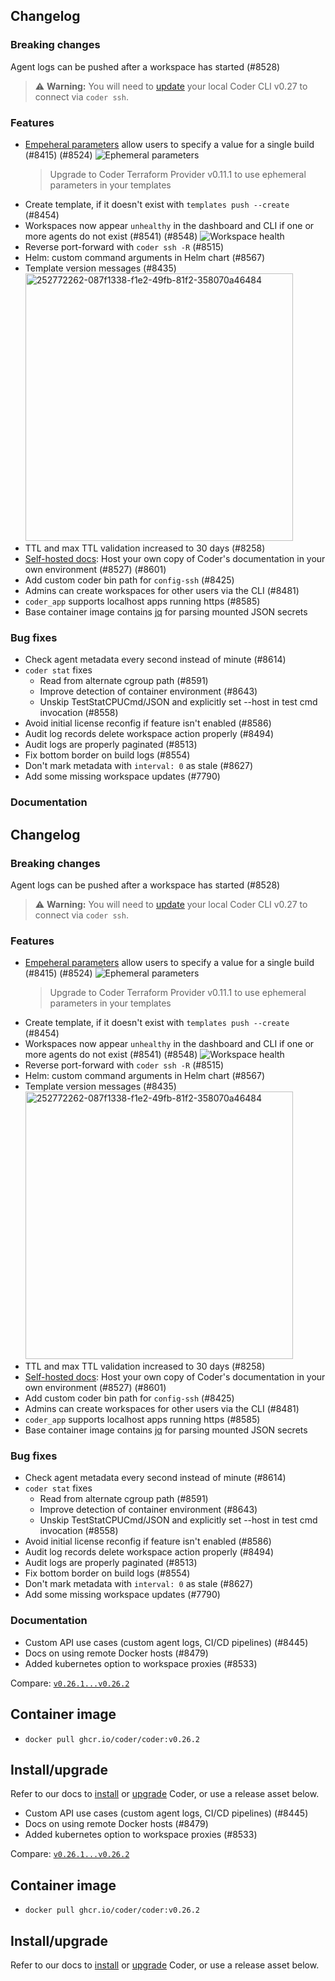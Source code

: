 ## Changelog

### Breaking changes

Agent logs can be pushed after a workspace has started (#8528)

> ⚠️ **Warning:** You will need to
> [update](https://coder.com/docs/v2/latest/install) your local Coder CLI v0.27
> to connect via `coder ssh`.

### Features

- [Empeheral parameters](https://registry.terraform.io/providers/coder/coder/latest/docs/data-sources/parameter#ephemeral)
  allow users to specify a value for a single build (#8415) (#8524)
  ![Ephemeral parameters](https://github.com/coder/coder/assets/22407953/89df0888-9abc-453a-ac54-f5d0e221b0b9)
  > Upgrade to Coder Terraform Provider v0.11.1 to use ephemeral parameters in
  > your templates
- Create template, if it doesn't exist with `templates push --create` (#8454)
- Workspaces now appear `unhealthy` in the dashboard and CLI if one or more
  agents do not exist (#8541) (#8548)
  ![Workspace health](https://github.com/coder/coder/assets/22407953/edbb1d70-61b5-4b45-bfe8-51abdab417cc)
- Reverse port-forward with `coder ssh -R` (#8515)
- Helm: custom command arguments in Helm chart (#8567)
- Template version messages (#8435)
  <img width="428" alt="252772262-087f1338-f1e2-49fb-81f2-358070a46484" src="https://github.com/coder/coder/assets/22407953/5f6e5e47-e61b-41f1-92fe-f624e92f8bd3">
- TTL and max TTL validation increased to 30 days (#8258)
- [Self-hosted docs](https://coder.com/docs/v2/latest/install/offline#offline-docs):
  Host your own copy of Coder's documentation in your own environment (#8527)
  (#8601)
- Add custom coder bin path for `config-ssh` (#8425)
- Admins can create workspaces for other users via the CLI (#8481)
- `coder_app` supports localhost apps running https (#8585)
- Base container image contains [jq](https://github.com/coder/coder/pull/8563)
  for parsing mounted JSON secrets

### Bug fixes

- Check agent metadata every second instead of minute (#8614)
- `coder stat` fixes
  - Read from alternate cgroup path (#8591)
  - Improve detection of container environment (#8643)
  - Unskip TestStatCPUCmd/JSON and explicitly set --host in test cmd invocation
    (#8558)
- Avoid initial license reconfig if feature isn't enabled (#8586)
- Audit log records delete workspace action properly (#8494)
- Audit logs are properly paginated (#8513)
- Fix bottom border on build logs (#8554)
- Don't mark metadata with `interval: 0` as stale (#8627)
- Add some missing workspace updates (#7790)

### Documentation

## Changelog

### Breaking changes

Agent logs can be pushed after a workspace has started (#8528)

> ⚠️ **Warning:** You will need to
> [update](https://coder.com/docs/v2/latest/install) your local Coder CLI v0.27
> to connect via `coder ssh`.

### Features

- [Empeheral parameters](https://registry.terraform.io/providers/coder/coder/latest/docs/data-sources/parameter#ephemeral)
  allow users to specify a value for a single build (#8415) (#8524)
  ![Ephemeral parameters](https://github.com/coder/coder/assets/22407953/89df0888-9abc-453a-ac54-f5d0e221b0b9)
  > Upgrade to Coder Terraform Provider v0.11.1 to use ephemeral parameters in
  > your templates
- Create template, if it doesn't exist with `templates push --create` (#8454)
- Workspaces now appear `unhealthy` in the dashboard and CLI if one or more
  agents do not exist (#8541) (#8548)
  ![Workspace health](https://github.com/coder/coder/assets/22407953/edbb1d70-61b5-4b45-bfe8-51abdab417cc)
- Reverse port-forward with `coder ssh -R` (#8515)
- Helm: custom command arguments in Helm chart (#8567)
- Template version messages (#8435)
  <img width="428" alt="252772262-087f1338-f1e2-49fb-81f2-358070a46484" src="https://github.com/coder/coder/assets/22407953/5f6e5e47-e61b-41f1-92fe-f624e92f8bd3">
- TTL and max TTL validation increased to 30 days (#8258)
- [Self-hosted docs](https://coder.com/docs/v2/latest/install/offline#offline-docs):
  Host your own copy of Coder's documentation in your own environment (#8527)
  (#8601)
- Add custom coder bin path for `config-ssh` (#8425)
- Admins can create workspaces for other users via the CLI (#8481)
- `coder_app` supports localhost apps running https (#8585)
- Base container image contains [jq](https://github.com/coder/coder/pull/8563)
  for parsing mounted JSON secrets

### Bug fixes

- Check agent metadata every second instead of minute (#8614)
- `coder stat` fixes
  - Read from alternate cgroup path (#8591)
  - Improve detection of container environment (#8643)
  - Unskip TestStatCPUCmd/JSON and explicitly set --host in test cmd invocation
    (#8558)
- Avoid initial license reconfig if feature isn't enabled (#8586)
- Audit log records delete workspace action properly (#8494)
- Audit logs are properly paginated (#8513)
- Fix bottom border on build logs (#8554)
- Don't mark metadata with `interval: 0` as stale (#8627)
- Add some missing workspace updates (#7790)

### Documentation

- Custom API use cases (custom agent logs, CI/CD pipelines) (#8445)
- Docs on using remote Docker hosts (#8479)
- Added kubernetes option to workspace proxies (#8533)

Compare:
[`v0.26.1...v0.26.2`](https://github.com/coder/coder/compare/v0.26.1...v0.27.0)

## Container image

- `docker pull ghcr.io/coder/coder:v0.26.2`

## Install/upgrade

Refer to our docs to [install](https://coder.com/docs/v2/latest/install) or
[upgrade](https://coder.com/docs/v2/latest/admin/upgrade) Coder, or use a
release asset below.

- Custom API use cases (custom agent logs, CI/CD pipelines) (#8445)
- Docs on using remote Docker hosts (#8479)
- Added kubernetes option to workspace proxies (#8533)

Compare:
[`v0.26.1...v0.26.2`](https://github.com/coder/coder/compare/v0.26.1...v0.27.0)

## Container image

- `docker pull ghcr.io/coder/coder:v0.26.2`

## Install/upgrade

Refer to our docs to [install](https://coder.com/docs/v2/latest/install) or
[upgrade](https://coder.com/docs/v2/latest/admin/upgrade) Coder, or use a
release asset below.
